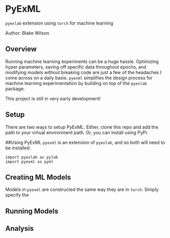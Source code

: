 # PyExML
`pyexlab` extension using `torch` for machine learning

Author: Blake Wilson

## Overview

Running machine learning experiments can be a huge hassle. Optimizing hyper parameters, saving off specific data throughout epochs, and modifying models without breaking code are just a few of the headaches I come across on a daily basis. `pyexml` simplifies the design process for machine learning experimentation by building on top of the `pyexlab` package. 

This project is still in very early development!

## Setup

There are two ways to setup PyExML. Either, clone this repo and add the path to your virtual environment path. Or, you can install using PyPi. 

##Using PyExML
`pyexml` is an extension of `pyexlab`, and so both will need to be installed.
```
import pyexlab as pylab
import pyexml as pyml
```

## Creating ML Models

Models in `pyexml` are constructed the same way they are in `torch`. Simply specify the 




## Running Models

## Analysis
